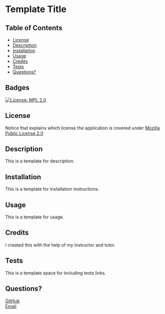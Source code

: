 # Template Title

## Table of Contents
* [License](#license)
* [Description](#description)
* [Installation](#installation)
* [Usage](#usage)
* [Credits](#credits)
* [Tests](#tests)
* [Questions?](#questions)

## Badges
[![License: MPL 2.0](https://img.shields.io/badge/License-MPL%202.0-brightgreen.svg)](https://opensource.org/licenses/MPL-2.0)

## License
Notice that explains which license the application is covered under
[Mozilla Public License 2.0](https://opensource.org/licenses/MPL-2.0)

## Description
This is a template for description. 

## Installation
This is a template for installation instructions.

## Usage
This is a template for usage.

## Credits
I created this with the help of my instructor and tutor.

## Tests
This is a template space for including tests links.

## Questions?
[GitHub](https://github.com/)  
[Email](mailto:email@template.com)